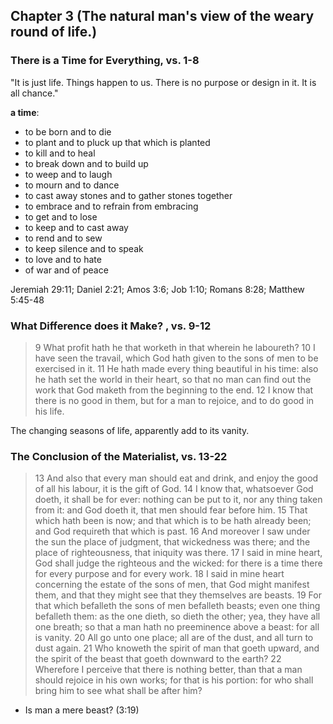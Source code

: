 ## Chapter 3 (The natural man's view of the weary round of life.)

### There is a Time for Everything, vs. 1-8

"It is just life. Things happen to us. There is no purpose or design in it. It is all chance."

**a time**:

- to be born and to die 
- to plant and to pluck up that which is planted
- to kill and to heal
- to break down and to build up
- to weep and to laugh
- to mourn and to dance
- to cast away stones and to gather stones together
- to embrace and to refrain from embracing
- to get and to lose
- to keep and to cast away
- to rend and to sew
- to keep silence and to speak
- to love and to hate
- of war and of peace

Jeremiah 29:11; Daniel 2:21; Amos 3:6; Job 1:10; Romans 8:28; Matthew 5:45-48

### What Difference does it Make? , vs. 9-12

> 9 What profit hath he that worketh in that wherein he laboureth? 10 I have seen the travail, which God hath given to the sons of men to be exercised in it. 11 He hath made every thing beautiful in his time: also he hath set the world in their heart, so that no man can find out the work that God maketh from the beginning to the end. 12 I know that there is no good in them, but for a man to rejoice, and to do good in his life.

The changing seasons of life, apparently add to its vanity.

### The Conclusion of the Materialist, vs. 13-22

> 13 And also that every man should eat and drink, and enjoy the good of all his labour, it is the gift of God. 14 I know that, whatsoever God doeth, it shall be for ever: nothing can be put to it, nor any thing taken from it: and God doeth it, that men should fear before him. 15 That which hath been is now; and that which is to be hath already been; and God requireth that which is past. 16 And moreover I saw under the sun the place of judgment, that wickedness was there; and the place of righteousness, that iniquity was there. 17 I said in mine heart, God shall judge the righteous and the wicked: for there is a time there for every purpose and for every work. 18 I said in mine heart concerning the estate of the sons of men, that God might manifest them, and that they might see that they themselves are beasts. 19 For that which befalleth the sons of men befalleth beasts; even one thing befalleth them: as the one dieth, so dieth the other; yea, they have all one breath; so that a man hath no preeminence above a beast: for all is vanity. 20 All go unto one place; all are of the dust, and all turn to dust again. 21 Who knoweth the spirit of man that goeth upward, and the spirit of the beast that goeth downward to the earth? 22 Wherefore I perceive that there is nothing better, than that a man should rejoice in his own works; for that is his portion: for who shall bring him to see what shall be after him?

- Is man a mere beast? (3:19)